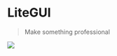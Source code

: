 # LiteGUI

> Make something professional

![](https://static.gausszhou.top/data/image/project/litegui.png)
